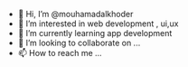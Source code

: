 - 👋 Hi, I’m @mouhamadalkhoder
- 👀 I’m interested in web development , ui,ux
- 🌱 I’m currently learning app development 
- 💞️ I’m looking to collaborate on ...
- 📫 How to reach me ...

<!---
mouhamadalkhoder/mouhamadalkhoder is a ✨ special ✨ repository because its `README.md` (this file) appears on your GitHub profile.
You can click the Preview link to take a look at your changes.
--->
